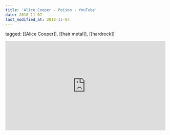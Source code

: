 ```yaml
---
title: 'Alice Cooper - Poison - YouTube'
date: 2018-11-07
last_modified_at: 2018-11-07
---
```

tagged: [[Alice Cooper]], [[hair metal]], [[hardrock]]
<iframe allow="accelerometer; autoplay; clipboard-write; encrypted-media; gyroscope; picture-in-picture" allowfullscreen="" frameborder="0" height="281" id="youtube_iframe" src="https://www.youtube.com/embed/Qq4j1LtCdww?feature=oembed&amp;enablejsapi=1&amp;origin=https://safe.txmblr.com&amp;wmode=opaque" width="500"></iframe>